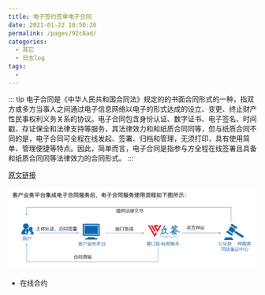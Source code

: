 ```yaml
---
title: 电子签约签单电子合同
date: 2021-01-22 18:50:26
permalink: /pages/92c8ad/
categories:
  - 其它
  - 日志log
tags:
  - 
---
```



::: tip
电子合同是《中华人民共和国合同法》规定的的书面合同形式的一种，指双方或多方当事人之间通过电子信息网络以电子的形式达成的设立、变更、终止财产性民事权利义务关系的协议。电子合同包含身份认证、数字证书、电子签名、时间戳、存证保全和法律支持等服务，其法律效力和和纸质合同同等，但与纸质合同不同的是，电子合同可全程在线发起、签署、归档和管理，无须打印，具有使用简单、管理便捷等特点。因此，简单而言，电子合同是指参与方全程在线签署且具备和纸质合同同等法律效力的合同形式。
:::

[原文链接](https://www.zhihu.com/question/24294679/answer/243832029)


<img src="./minilet/image-20210122185138778.png" alt="image-20210122185138778" style="zoom:90%;" />

* 在线合约
